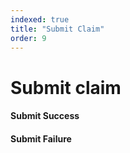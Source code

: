 ```yaml
---
indexed: true
title: "Submit Claim"
order: 9
---
```


# Submit claim

#### Submit Success

#### Submit Failure
